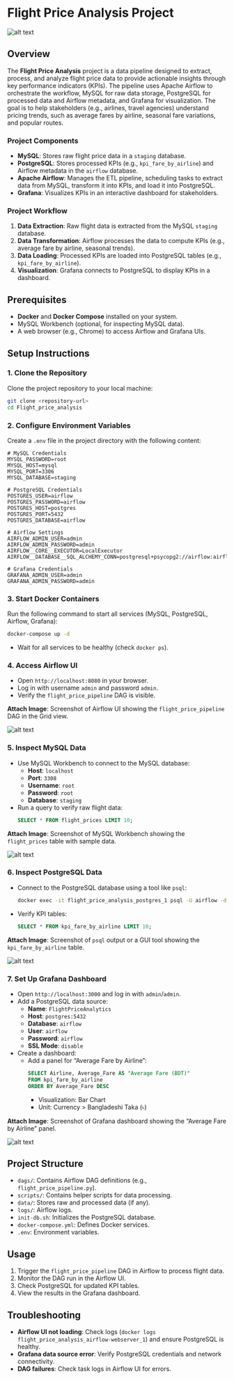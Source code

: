 # Flight Price Analysis Project

![alt text](images/Architecture_diagram.png)

## Overview

The **Flight Price Analysis** project is a data pipeline designed to extract, process, and analyze flight price data to provide actionable insights through key performance indicators (KPIs). The pipeline uses Apache Airflow to orchestrate the workflow, MySQL for raw data storage, PostgreSQL for processed data and Airflow metadata, and Grafana for visualization. The goal is to help stakeholders (e.g., airlines, travel agencies) understand pricing trends, such as average fares by airline, seasonal fare variations, and popular routes.

### Project Components

- **MySQL**: Stores raw flight price data in a `staging` database.
- **PostgreSQL**: Stores processed KPIs (e.g., `kpi_fare_by_airline`) and Airflow metadata in the `airflow` database.
- **Apache Airflow**: Manages the ETL pipeline, scheduling tasks to extract data from MySQL, transform it into KPIs, and load it into PostgreSQL.
- **Grafana**: Visualizes KPIs in an interactive dashboard for stakeholders.

### Project Workflow

1. **Data Extraction**: Raw flight data is extracted from the MySQL `staging` database.
2. **Data Transformation**: Airflow processes the data to compute KPIs (e.g., average fare by airline, seasonal trends).
3. **Data Loading**: Processed KPIs are loaded into PostgreSQL tables (e.g., `kpi_fare_by_airline`).
4. **Visualization**: Grafana connects to PostgreSQL to display KPIs in a dashboard.

## Prerequisites

- **Docker** and **Docker Compose** installed on your system.
- MySQL Workbench (optional, for inspecting MySQL data).
- A web browser (e.g., Chrome) to access Airflow and Grafana UIs.

## Setup Instructions

### 1. Clone the Repository
Clone the project repository to your local machine:
```bash
git clone <repository-url>
cd Flight_price_analysis
```

### 2. Configure Environment Variables
Create a `.env` file in the project directory with the following content:
```
# MySQL Credentials
MYSQL_PASSWORD=root
MYSQL_HOST=mysql
MYSQL_PORT=3306
MYSQL_DATABASE=staging

# PostgreSQL Credentials
POSTGRES_USER=airflow
POSTGRES_PASSWORD=airflow
POSTGRES_HOST=postgres
POSTGRES_PORT=5432
POSTGRES_DATABASE=airflow

# Airflow Settings
AIRFLOW_ADMIN_USER=admin
AIRFLOW_ADMIN_PASSWORD=admin
AIRFLOW__CORE__EXECUTOR=LocalExecutor
AIRFLOW__DATABASE__SQL_ALCHEMY_CONN=postgresql+psycopg2://airflow:airflow@postgres:5432/airflow

# Grafana Credentials
GRAFANA_ADMIN_USER=admin
GRAFANA_ADMIN_PASSWORD=admin
```

### 3. Start Docker Containers
Run the following command to start all services (MySQL, PostgreSQL, Airflow, Grafana):
```bash
docker-compose up -d
```
- Wait for all services to be healthy (check `docker ps`).

### 4. Access Airflow UI
- Open `http://localhost:8080` in your browser.
- Log in with username `admin` and password `admin`.
- Verify the `flight_price_pipeline` DAG is visible.

**Attach Image**: Screenshot of Airflow UI showing the `flight_price_pipeline` DAG in the Grid view. 

![alt text](images/AirflowUI1.png)

### 5. Inspect MySQL Data
- Use MySQL Workbench to connect to the MySQL database:
  - **Host**: `localhost`
  - **Port**: `3308`
  - **Username**: `root`
  - **Password**: `root`
  - **Database**: `staging`
- Run a query to verify raw flight data:
  ```sql
  SELECT * FROM flight_prices LIMIT 10;
  ```

**Attach Image**: Screenshot of MySQL Workbench showing the `flight_prices` table with sample data.
 
![alt text](images/Workbench.png)

### 6. Inspect PostgreSQL Data
- Connect to the PostgreSQL database using a tool like `psql`:
  ```bash
  docker exec -it flight_price_analysis_postgres_1 psql -U airflow -d airflow
  ```
- Verify KPI tables:
  ```sql
  SELECT * FROM kpi_fare_by_airline LIMIT 10;
  ```

**Attach Image**: Screenshot of `psql` output or a GUI tool showing the `kpi_fare_by_airline` table.

![alt text](images/Postgres.png)

### 7. Set Up Grafana Dashboard
- Open `http://localhost:3000` and log in with `admin`/`admin`.
- Add a PostgreSQL data source:
  - **Name**: `FlightPriceAnalytics`
  - **Host**: `postgres:5432`
  - **Database**: `airflow`
  - **User**: `airflow`
  - **Password**: `airflow`
  - **SSL Mode**: `disable`
- Create a dashboard:
  - Add a panel for “Average Fare by Airline”:
    ```sql
    SELECT Airline, Average_Fare AS "Average Fare (BDT)"
    FROM kpi_fare_by_airline
    ORDER BY Average_Fare DESC
    ```
    - Visualization: Bar Chart
    - Unit: Currency > Bangladeshi Taka (৳)

**Attach Image**: Screenshot of Grafana dashboard showing the “Average Fare by Airline” panel.

![alt text](images/Dashboard.png)

## Project Structure

- `dags/`: Contains Airflow DAG definitions (e.g., `flight_price_pipeline.py`).
- `scripts/`: Contains helper scripts for data processing.
- `data/`: Stores raw and processed data (if any).
- `logs/`: Airflow logs.
- `init-db.sh`: Initializes the PostgreSQL database.
- `docker-compose.yml`: Defines Docker services.
- `.env`: Environment variables.

## Usage

1. Trigger the `flight_price_pipeline` DAG in Airflow to process flight data.
2. Monitor the DAG run in the Airflow UI.
3. Check PostgreSQL for updated KPI tables.
4. View the results in the Grafana dashboard.

## Troubleshooting

- **Airflow UI not loading**: Check logs (`docker logs flight_price_analysis_airflow-webserver_1`) and ensure PostgreSQL is healthy.
- **Grafana data source error**: Verify PostgreSQL credentials and network connectivity.
- **DAG failures**: Check task logs in Airflow UI for errors.

